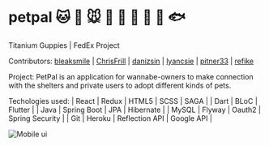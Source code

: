 # petpal :cat: :dog: :mouse: :koala: :pig: :wolf: :baby_chick: :penguin: :fish: 
Titanium Guppies | FedEx Project 

Contributors: 
[bleaksmile](https://github.com/bleaksmile) | [ChrisFrill](https://github.com/chrisfrill) | [danizsin](https://github.com/danizsin) | [lyancsie](https://github.com/lyancsie) | [pitner33](https://github.com/pitner33) | [refike](https://github.com/refike) 

Project: PetPal is an application for wannabe-owners to make connection with the shelters and private users to adopt different kinds of pets.

Techologies used:
| React | Redux | HTML5 | SCSS | SAGA |
| Dart  | BLoC | Flutter | 
| Java | Spring Boot | JPA | Hibernate | 
| MySQL | Flyway | Oauth2 | Spring Security | 
| Git | Heroku | Reflection API | Google API |

![Mobile ui](https://user-images.githubusercontent.com/42215450/55217679-620ce280-5200-11e9-8143-2b5305d7003d.png)




